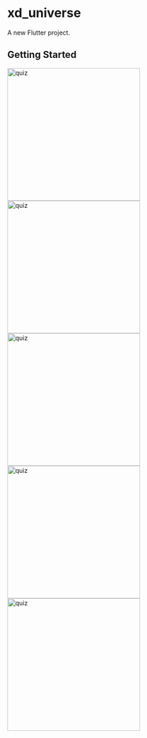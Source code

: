 # xd_universe

A new Flutter project.

## Getting Started


<img width="300" alt="quiz" src="https://user-images.githubusercontent.com/43652071/117150320-a7d00800-add5-11eb-9c94-b3b5a1afe54d.png">

<img width="300" alt="quiz" src="https://user-images.githubusercontent.com/43652071/117150376-b7e7e780-add5-11eb-9783-98f776f5b99f.png">


<img width="300" alt="quiz" src="https://user-images.githubusercontent.com/43652071/117149304-bd90fd80-add4-11eb-961f-ca60e9e4a241.png">


<img width="300" alt="quiz" src="https://user-images.githubusercontent.com/43652071/117149304-bd90fd80-add4-11eb-961f-ca60e9e4a241.png">


<img width="300" alt="quiz" src="https://user-images.githubusercontent.com/43652071/117149304-bd90fd80-add4-11eb-961f-ca60e9e4a241.png">


